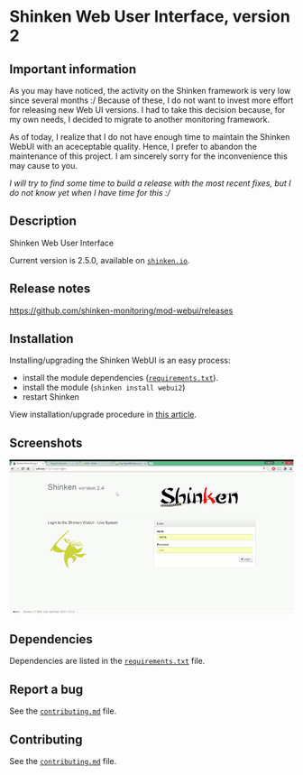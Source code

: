 # Shinken Web User Interface, version 2

## Important information

As you may have noticed, the activity on the Shinken framework is very low since several months :/ Because of these, I do not want to invest more effort for releasing new Web UI versions. I had to take this decision because, for my own needs, I decided to migrate to another monitoring framework.
 
 As of today, I realize that I do not have enough time to maintain the Shinken WebUI with an aceceptable quality. Hence, I prefer to abandon the maintenance of this project. I am sincerely sorry for the inconvenience this may cause to you.

*I will try to find some time to build a release with the most recent fixes, but I do not know yet when I have time for this :/*
 

## Description
Shinken Web User Interface

Current version is 2.5.0, available on [`shinken.io`](http://shinken.io/package/webui2).

## Release notes

https://github.com/shinken-monitoring/mod-webui/releases

## Installation

 Installing/upgrading the Shinken WebUI is an easy process:
 - install the module dependencies ([`requirements.txt`](https://github.com/shinken-monitoring/mod-webui/blob/develop/requirements.txt)).
 - install the module (`shinken install webui2`)
 - restart Shinken

 View installation/upgrade procedure in [this article](https://github.com/shinken-monitoring/mod-webui/wiki/Installation).

## Screenshots

![Host Detail](doc/animation.gif)

## Dependencies

Dependencies are listed in the [`requirements.txt`](https://github.com/shinken-monitoring/mod-webui/blob/develop/requirements.txt) file.

## Report a bug

See the [`contributing.md`](https://github.com/shinken-monitoring/mod-webui/blob/develop/contributing.md) file.

## Contributing

See the [`contributing.md`](https://github.com/shinken-monitoring/mod-webui/blob/develop/contributing.md) file.
